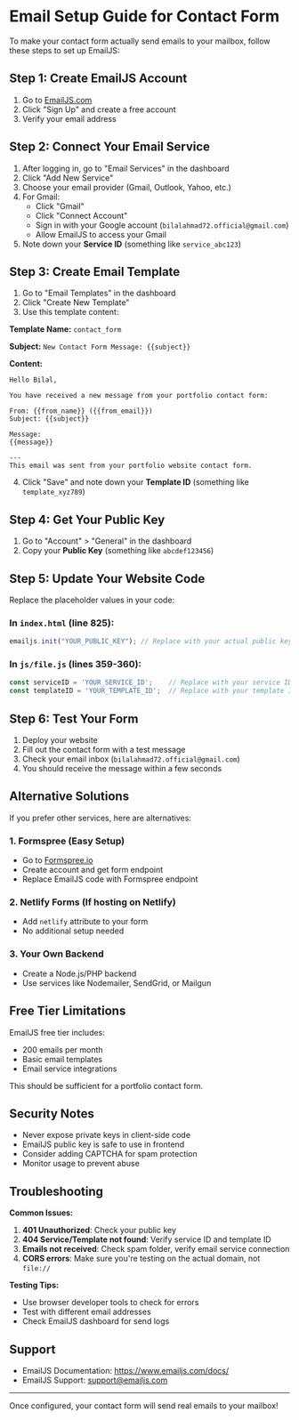 # Email Setup Guide for Contact Form

To make your contact form actually send emails to your mailbox, follow these steps to set up EmailJS:

## Step 1: Create EmailJS Account

1. Go to [EmailJS.com](https://www.emailjs.com/)
2. Click "Sign Up" and create a free account
3. Verify your email address

## Step 2: Connect Your Email Service

1. After logging in, go to "Email Services" in the dashboard
2. Click "Add New Service"
3. Choose your email provider (Gmail, Outlook, Yahoo, etc.)
4. For Gmail:
   - Click "Gmail"
   - Click "Connect Account" 
   - Sign in with your Google account (`bilalahmad72.official@gmail.com`)
   - Allow EmailJS to access your Gmail
5. Note down your **Service ID** (something like `service_abc123`)

## Step 3: Create Email Template

1. Go to "Email Templates" in the dashboard
2. Click "Create New Template"
3. Use this template content:

**Template Name:** `contact_form`

**Subject:** `New Contact Form Message: {{subject}}`

**Content:**
```
Hello Bilal,

You have received a new message from your portfolio contact form:

From: {{from_name}} ({{from_email}})
Subject: {{subject}}

Message:
{{message}}

---
This email was sent from your portfolio website contact form.
```

4. Click "Save" and note down your **Template ID** (something like `template_xyz789`)

## Step 4: Get Your Public Key

1. Go to "Account" > "General" in the dashboard
2. Copy your **Public Key** (something like `abcdef123456`)

## Step 5: Update Your Website Code

Replace the placeholder values in your code:

### In `index.html` (line 825):
```javascript
emailjs.init("YOUR_PUBLIC_KEY"); // Replace with your actual public key
```

### In `js/file.js` (lines 359-360):
```javascript
const serviceID = 'YOUR_SERVICE_ID';    // Replace with your service ID
const templateID = 'YOUR_TEMPLATE_ID';  // Replace with your template ID
```

## Step 6: Test Your Form

1. Deploy your website
2. Fill out the contact form with a test message
3. Check your email inbox (`bilalahmad72.official@gmail.com`)
4. You should receive the message within a few seconds

## Alternative Solutions

If you prefer other services, here are alternatives:

### 1. Formspree (Easy Setup)
- Go to [Formspree.io](https://formspree.io/)
- Create account and get form endpoint
- Replace EmailJS code with Formspree endpoint

### 2. Netlify Forms (If hosting on Netlify)
- Add `netlify` attribute to your form
- No additional setup needed

### 3. Your Own Backend
- Create a Node.js/PHP backend
- Use services like Nodemailer, SendGrid, or Mailgun

## Free Tier Limitations

EmailJS free tier includes:
- 200 emails per month
- Basic email templates
- Email service integrations

This should be sufficient for a portfolio contact form.

## Security Notes

- Never expose private keys in client-side code
- EmailJS public key is safe to use in frontend
- Consider adding CAPTCHA for spam protection
- Monitor usage to prevent abuse

## Troubleshooting

**Common Issues:**
1. **401 Unauthorized**: Check your public key
2. **404 Service/Template not found**: Verify service ID and template ID
3. **Emails not received**: Check spam folder, verify email service connection
4. **CORS errors**: Make sure you're testing on the actual domain, not `file://`

**Testing Tips:**
- Use browser developer tools to check for errors
- Test with different email addresses
- Check EmailJS dashboard for send logs

## Support

- EmailJS Documentation: https://www.emailjs.com/docs/
- EmailJS Support: support@emailjs.com

---

Once configured, your contact form will send real emails to your mailbox!